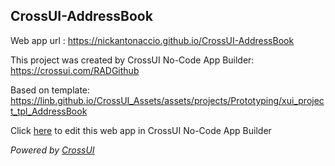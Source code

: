 ## CrossUI-AddressBook
Web app url : https://nickantonaccio.github.io/CrossUI-AddressBook

This project was created by CrossUI No-Code App Builder: https://crossui.com/RADGithub

Based on template: https://linb.github.io/CrossUI_Assets/assets/projects/Prototyping/xui_project_tpl_AddressBook

Click [here](https://crossui.com/RADGithub/#!from=github&owner=nickantonaccio&repo=CrossUI-AddressBook) to edit this web app in CrossUI No-Code App Builder

<i>Powered by [CrossUI](https://crossui.com)</i>
